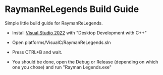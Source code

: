 # RaymanReLegends Build Guide

Simple little build guide for RaymanReLegends.

* Install [Visual Studio 2022](https://visualstudio.microsoft.com/vs/) with "Desktop Development with C++"

* Open platforms/VisualC/RaymanReLegends.sln

* Press CTRL+B and wait.

* You should be done, open the Debug or Release (depending on which one you chose) and run "Rayman Legends.exe"
